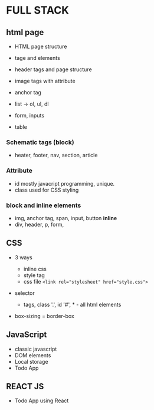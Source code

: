 # FULL STACK

## html page

- HTML page structure
- tage and elements
- header tags and page structure
- image tags with attribute
- anchor tag

- list -> ol, ul, dl
- form, inputs
- table

### Schematic tags (block)

- heater, footer, nav, section, article

### Attribute

- id mostly javacript programming, unique.
- class used for CSS styling

### block and inline elements

- img, anchor tag, span, input, button <b>inline</b>
- div, header, p, form,

## CSS

- 3 ways

  - inline css
  - style tag
  - css file `<link rel="stylesheet" href="style.css">`

- selector

  - tags, class '.', id '#', \* - all html elements

- box-sizing = border-box

## JavaScript

- classic javascript
- DOM elements
- Local storage
- Todo App

## REACT JS

- Todo App using React
